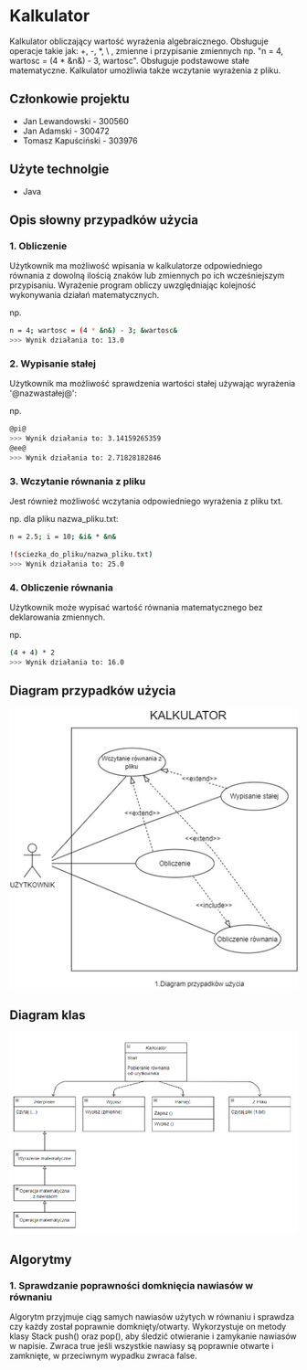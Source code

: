 # Kalkulator

Kalkulator obliczający wartość wyrażenia algebraicznego. Obsługuje operacje takie jak:
+, -, \*, \\ , zmienne i przypisanie zmiennych np. "n = 4, wartosc = (4 * &n&) - 3, wartosc". Obsługuje podstawowe stałe matematyczne. Kalkulator umożliwia także
wczytanie wyrażenia z pliku.

## Członkowie projektu
- Jan Lewandowski - 300560
- Jan Adamski - 300472
- Tomasz Kapuściński - 303976

## Użyte technolgie

- Java

## Opis słowny przypadków użycia

### 1. Obliczenie

Użytkownik ma możliwość wpisania w kalkulatorze odpowiedniego równania z dowolną ilością znaków lub zmiennych po ich wcześniejszym przypisaniu. Wyrażenie program obliczy uwzględniając kolejność wykonywania działań matematycznych.

np.
```bash
n = 4; wartosc = (4 * &n&) - 3; &wartosc&
>>> Wynik działania to: 13.0
```

### 2. Wypisanie stałej

Użytkownik ma możliwość sprawdzenia wartości stałej używając wyrażenia '@nazwastałej@':

np.
```bash
@pi@
>>> Wynik działania to: 3.14159265359
@ee@
>>> Wynik działania to: 2.71828182846
```

### 3. Wczytanie równania z pliku

Jest również możliwość wczytania odpowiedniego wyrażenia z pliku txt.

np. dla pliku nazwa_pliku.txt:
```bash
n = 2.5; i = 10; &i& * &n&
```

```bash
!(sciezka_do_pliku/nazwa_pliku.txt)
>>> Wynik działania to: 25.0
```

### 4. Obliczenie równania

Użytkownik może wypisać wartość równania matematycznego bez deklarowania zmiennych.

np.

```bash
(4 + 4) * 2
>>> Wynik działania to: 16.0
```

## Diagram przypadków użycia

![Schemat diagramu przypadków użycia](img/diagram_przypadkow.jpg)

## Diagram klas

![Schemat diagramu klas](img/diagram_klas.png)

## Algorytmy

### 1. Sprawdzanie poprawności domknięcia nawiasów w równaniu
Algorytm przyjmuje ciąg samych nawiasów użytych w równaniu i sprawdza czy każdy
został poprawnie domknięty/otwarty. Wykorzystuje on metody klasy Stack push() oraz 
pop(), aby śledzić otwieranie i zamykanie nawiasów w napisie. Zwraca true jeśli
wszystkie nawiasy są poprawnie otwarte i zamknięte, w przeciwnym wypadku zwraca false.